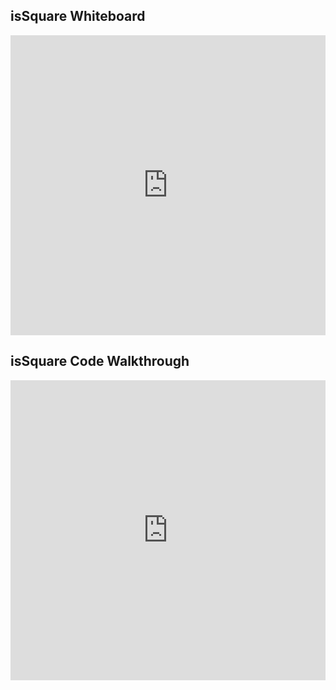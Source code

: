 ## isSquare Whiteboard

<iframe src="https://player.vimeo.com/video/235393135" width="100%" height="480" frameborder="0" webkitallowfullscreen mozallowfullscreen allowfullscreen></iframe>

## isSquare Code Walkthrough

<iframe src="https://player.vimeo.com/video/235790284" width="100%" height="480" frameborder="0" webkitallowfullscreen mozallowfullscreen allowfullscreen></iframe>
